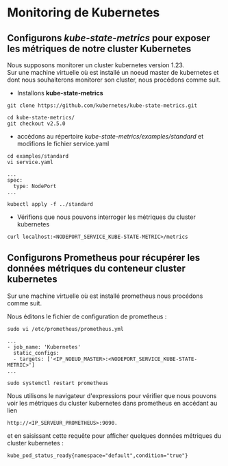 # Monitoring de Kubernetes
## Configurons *kube-state-metrics* pour exposer les métriques de notre cluster Kubernetes
Nous supposons monitorer un cluster kubernetes version 1.23.<br>
Sur une machine virtuelle où est installé un noeud master de kubernetes et dont nous souhaiterons monitorer son cluster, nous procédons comme suit.

- Installons **kube-state-metrics**
```
git clone https://github.com/kubernetes/kube-state-metrics.git
```

```
cd kube-state-metrics/
git checkout v2.5.0
```

- accédons au répertoire *kube-state-metrics/examples/standard* et modifions le fichier service.yaml
```
cd examples/standard
vi service.yaml
```

```
...
spec:
  type: NodePort
...
```

```
kubectl apply -f ../standard
```

- Vérifions que nous pouvons interroger les métriques du cluster kubernetes
```
curl localhost:<NODEPORT_SERVICE_KUBE-STATE-METRIC>/metrics
```

## Configurons Prometheus pour récupérer les données métriques du conteneur cluster kubernetes
Sur une machine virtuelle où est installé prometheus nous procédons comme suit.

Nous éditons le fichier de configuration de prometheus :
```
sudo vi /etc/prometheus/prometheus.yml
```

```
...
- job_name: 'Kubernetes'
  static_configs:
  - targets: ['<IP_NOEUD_MASTER>:<NODEPORT_SERVICE_KUBE-STATE-METRIC>']
...  
```

```
sudo systemctl restart prometheus
```

Nous utilisons le navigateur d'expressions pour vérifier que nous pouvons voir les métriques du cluster kubernetes dans prometheus en accédant au lien 
```
http://<IP_SERVEUR_PROMETHEUS>:9090.
```

et en saisissant cette requête pour afficher quelques données métriques du cluster kubernetes :
```
kube_pod_status_ready{namespace="default",condition="true"}
```